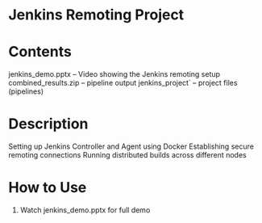 ﻿# Jenkins Remoting Project
# Contents
jenkins_demo.pptx – Video showing the Jenkins remoting setup
combined_results.zip – pipeline output
jenkins_project` – project files (pipelines)

# Description
Setting up Jenkins Controller and Agent using Docker
Establishing secure remoting connections
Running distributed builds across different nodes

# How to Use

1. Watch jenkins_demo.pptx for full demo




